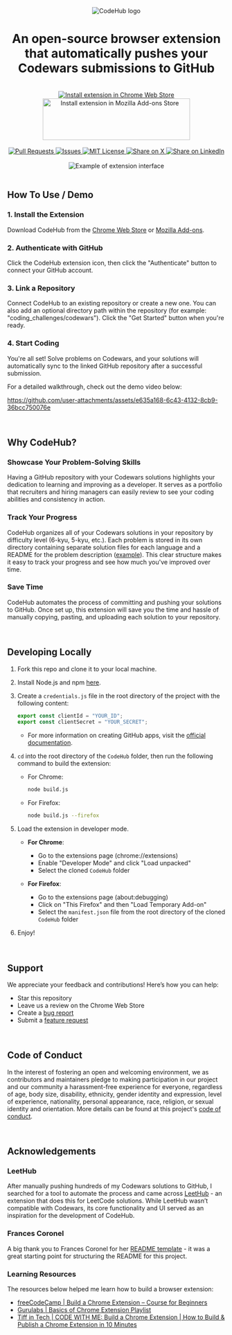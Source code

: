 <div align="center">
  <img src="https://github.com/user-attachments/assets/98efde8e-ed32-4711-be2e-48f10d89ba52" alt="CodeHub logo">
</div>
<h1 align="center">An open-source browser extension that automatically pushes your Codewars submissions to GitHub</h1>
<br/>
<div align="center">
  <a href="https://chromewebstore.google.com/detail/codehub/gadnnalppjchhdpplcjkhfabddchhlkp">
    <img src="https://github.com/user-attachments/assets/bb6c71c9-96c6-4186-98dc-2e21c18c676a" alt="Install extension in Chrome Web Store" style="text-decoration: none;">
  </a>
  <a href="https://addons.mozilla.org/en-US/firefox/addon/codehub-addon/">
    <img src="https://blog.mozilla.org/addons/files/2020/04/get-the-addon-fx-apr-2020.svg" alt="Install extension in Mozilla Add-ons Store" width="340" height="96" style="text-decoration: none;">
  </a>
</div>
<br/> 
<div align="center">
  <a href="https://github.com/febinbellamy/CodeHub/pulls">
    <img src="https://img.shields.io/github/issues-pr/febinbellamy/CodeHub?label=Pull%20Requests&style=flat-square" alt="Pull Requests" style="text-decoration: none;">
  </a>
  <a href="https://github.com/febinbellamy/CodeHub/issues">
    <img src="https://img.shields.io/github/issues/febinbellamy/CodeHub?label=Issues&style=flat-square" alt="Issues" style="text-decoration: none;">
  </a>
  <a href="https://github.com/febinbellamy/CodeHub/blob/main/LICENSE">
    <img src="https://img.shields.io/github/license/febinbellamy/CodeHub?label=License&style=flat-square" alt="MIT License" style="text-decoration: none;">
  </a>
  <a href="https://twitter.com/intent/tweet?text=Check%20out%20CodeHub%20-%20a%20Chrome%20extension%20that%20automatically%20syncs%20your%20Codewars%20solutions%20to%20GitHub!%20https%3A%2F%2Fgithub.com%2FFebinBellamy%2FCodeHub%20%23codewars%20%23github%20%23coding%20%23chromeextension%20%23opensource%20%23devtools">
    <img src="https://img.shields.io/badge/Share%20on-X-1DA1F2?logo=x&style=flat-square" alt="Share on X" style="text-decoration: none;">
  </a>
  <a href="https://www.linkedin.com/shareArticle?mini=true&url=https%3A%2F%2Fgithub.com%2FFebinBellamy%2FCodeHub&source=CodeHub">
    <img src="https://img.shields.io/badge/Share%20on-LinkedIn-0A66C2?logo=linkedin&style=flat-square" alt="Share on LinkedIn" style="text-decoration: none;">
  </a>
</div>
<br/> 
<div align="center">
  <img src="https://github.com/user-attachments/assets/6dd72b1d-88e7-4a50-b12d-874e0d5671db" alt="Example of extension interface" style="text-decoration: none;"/>
</div>

<br/>

## How To Use / Demo

### 1. Install the Extension
Download CodeHub from the [Chrome Web Store](https://chromewebstore.google.com/detail/codehub/gadnnalppjchhdpplcjkhfabddchhlkp) or [Mozilla Add-ons](https://addons.mozilla.org/en-US/firefox/addon/codehub-addon/).
### 2. Authenticate with GitHub
Click the CodeHub extension icon, then click the "Authenticate" button to connect your GitHub account.
### 3. Link a Repository
Connect CodeHub to an existing repository or create a new one. You can also add an optional directory path within the repository (for example: "coding_challenges/codewars"). Click the "Get Started" button when you're ready.

### 4. Start Coding
You're all set! Solve problems on Codewars, and your solutions will automatically sync to the linked GitHub repository after a successful submission.

For a detailed walkthrough, check out the demo video below:

https://github.com/user-attachments/assets/e635a168-6c43-4132-8cb9-36bcc750076e

<br/>

## Why CodeHub?
### Showcase Your Problem-Solving Skills
Having a GitHub repository with your Codewars solutions highlights your dedication to learning and improving as a developer. It serves as a portfolio that recruiters and hiring managers can easily review to see your coding abilities and consistency in action.   

### Track Your Progress
CodeHub organizes all of your Codewars solutions in your repository by difficulty level (6-kyu, 5-kyu, etc.). Each problem is stored in its own directory containing separate solution files for each language and a README for the problem description ([example](https://github.com/user-attachments/assets/28c23287-1689-4199-b6f5-9d440d7881f1)). This clear structure makes it easy to track your progress and see how much you've improved over time.  

### Save Time
CodeHub automates the process of committing and pushing your solutions to GitHub. Once set up, this extension will save you the time and hassle of manually copying, pasting, and uploading each solution to your repository.

<br/>

## Developing Locally
1. Fork this repo and clone it to your local machine.
2. Install Node.js and npm [here](https://nodejs.org/en/download).
3. Create a `credentials.js` file in the root directory of the project with the following content:
   ```javascript
   export const clientId = "YOUR_ID";
   export const clientSecret = "YOUR_SECRET";
   ```
   - For more information on creating GitHub apps, visit the [official documentation](https://docs.github.com/en/apps/creating-github-apps/about-creating-github-apps/about-creating-github-apps).

5. `cd` into the root directory of the `CodeHub` folder, then run the following command to build the extension:
    - For Chrome:
      ```bash
      node build.js
      ```
    - For Firefox:
      ```bash
      node build.js --firefox
      ```
6. Load the extension in developer mode. 
    - **For Chrome**:
      - Go to the extensions page (chrome://extensions)
      - Enable "Developer Mode" and click "Load unpacked"
      - Select the cloned `CodeHub` folder

    - **For Firefox**:
      - Go to the extensions page (about:debugging)
      - Click on "This Firefox" and then "Load Temporary Add-on"
      - Select the `manifest.json` file from the root directory of the cloned `CodeHub` folder

7. Enjoy!

<br/>

## Support
We appreciate your feedback and contributions! Here’s how you can help:
- Star this repository
- Leave us a review on the Chrome Web Store
- Create a [bug report](https://github.com/febinbellamy/CodeHub/issues/new?assignees=febinbellamy&labels=bug&projects=&template=bug_report.md&title=)
- Submit a [feature request](https://github.com/febinbellamy/CodeHub/issues/new?assignees=febinbellamy&labels=enhancement&projects=&template=feature_request.md&title=)

<br/>

## Code of Conduct
In the interest of fostering an open and welcoming environment, we as contributors and maintainers pledge to making participation in our project and our community a harassment-free experience for everyone, regardless of age, body size, disability, ethnicity, gender identity and expression, level of experience, nationality, personal appearance, race, religion, or sexual identity and orientation. More details can be found at this project's [code of conduct](https://github.com/febinbellamy/CodeHub/blob/main/.github/code_of_conduct.md).

<br/>

## Acknowledgements

### LeetHub
After manually pushing hundreds of my Codewars solutions to GitHub, I searched for a tool to automate the process and came across [LeetHub](https://github.com/QasimWani/LeetHub) - an extension that does this for LeetCode solutions. While LeetHub wasn’t compatible with Codewars, its core functionality and UI served as an inspiration for the development of CodeHub.

### Frances Coronel
A big thank you to Frances Coronel for her [README template](https://gist.github.com/FrancesCoronel/1bfc2d4aecb01a834b46) - it was a great starting point for structuring the README for this project. 

### Learning Resources
The resources below helped me learn how to build a browser extension:
* [freeCodeCamp | Build a Chrome Extension – Course for Beginners](https://www.youtube.com/watch?v=0n809nd4Zu4&t=3512s&ab_channel=freeCodeCamp.org)
* [Gurulabs | Basics of Chrome Extension Playlist](https://www.youtube.com/playlist?list=PLBS1L3Ug2VVrTlexfI5i9OB0KpNfIjeeN)
* [Tiff in Tech | CODE WITH ME: Build a Chrome Extension | How to Build & Publish a Chrome Extension in 10 Minutes](https://www.youtube.com/watch?v=B8Ihv3xsWYs&t=9s&ab_channel=TiffInTech) 
